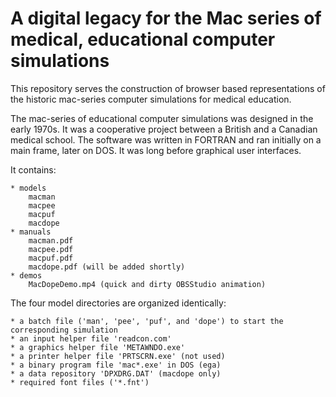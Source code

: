 # A digital legacy for the Mac series of medical, educational computer simulations
This repository serves the construction of browser based representations of the historic mac-series computer simulations for medical education.

The mac-series of educational computer simulations was designed in the early 1970s. It was a cooperative project between a British and a Canadian medical school. The software was written in FORTRAN and ran initially on a main frame, later on DOS. It was long before graphical user interfaces. 

It contains:

    * models
        macman
        macpee
        macpuf
        macdope
    * manuals
        macman.pdf
        macpee.pdf
        macpuf.pdf
        macdope.pdf (will be added shortly)
    * demos
        MacDopeDemo.mp4 (quick and dirty OBSStudio animation)
The four model directories are organized identically:

    * a batch file ('man', 'pee', 'puf', and 'dope') to start the corresponding simulation
    * an input helper file 'readcon.com'
    * a graphics helper file 'METAWNDO.exe'
    * a printer helper file 'PRTSCRN.exe' (not used)
    * a binary program file 'mac*.exe' in DOS (ega)
    * a data repository 'DPXDRG.DAT' (macdope only)
    * required font files ('*.fnt')
